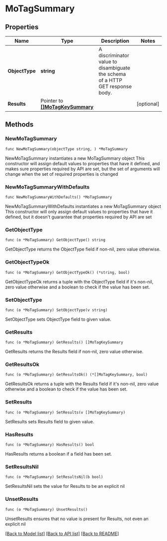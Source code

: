 # MoTagSummary

## Properties

Name | Type | Description | Notes
------------ | ------------- | ------------- | -------------
**ObjectType** | **string** | A discriminator value to disambiguate the schema of a HTTP GET response body. | 
**Results** | Pointer to [**[]MoTagKeySummary**](MoTagKeySummary.md) |  | [optional] 

## Methods

### NewMoTagSummary

`func NewMoTagSummary(objectType string, ) *MoTagSummary`

NewMoTagSummary instantiates a new MoTagSummary object
This constructor will assign default values to properties that have it defined,
and makes sure properties required by API are set, but the set of arguments
will change when the set of required properties is changed

### NewMoTagSummaryWithDefaults

`func NewMoTagSummaryWithDefaults() *MoTagSummary`

NewMoTagSummaryWithDefaults instantiates a new MoTagSummary object
This constructor will only assign default values to properties that have it defined,
but it doesn't guarantee that properties required by API are set

### GetObjectType

`func (o *MoTagSummary) GetObjectType() string`

GetObjectType returns the ObjectType field if non-nil, zero value otherwise.

### GetObjectTypeOk

`func (o *MoTagSummary) GetObjectTypeOk() (*string, bool)`

GetObjectTypeOk returns a tuple with the ObjectType field if it's non-nil, zero value otherwise
and a boolean to check if the value has been set.

### SetObjectType

`func (o *MoTagSummary) SetObjectType(v string)`

SetObjectType sets ObjectType field to given value.


### GetResults

`func (o *MoTagSummary) GetResults() []MoTagKeySummary`

GetResults returns the Results field if non-nil, zero value otherwise.

### GetResultsOk

`func (o *MoTagSummary) GetResultsOk() (*[]MoTagKeySummary, bool)`

GetResultsOk returns a tuple with the Results field if it's non-nil, zero value otherwise
and a boolean to check if the value has been set.

### SetResults

`func (o *MoTagSummary) SetResults(v []MoTagKeySummary)`

SetResults sets Results field to given value.

### HasResults

`func (o *MoTagSummary) HasResults() bool`

HasResults returns a boolean if a field has been set.

### SetResultsNil

`func (o *MoTagSummary) SetResultsNil(b bool)`

 SetResultsNil sets the value for Results to be an explicit nil

### UnsetResults
`func (o *MoTagSummary) UnsetResults()`

UnsetResults ensures that no value is present for Results, not even an explicit nil

[[Back to Model list]](../README.md#documentation-for-models) [[Back to API list]](../README.md#documentation-for-api-endpoints) [[Back to README]](../README.md)


